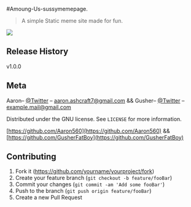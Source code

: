 #Amoung-Us-sussymemepage.
> A simple Static meme site made for fun.

![](header.png)

## Release History
v1.0.0

## Meta

Aaron– [@Twitter](https://twitter.com/Blinker11696) – aaron.ashcraft7@gmail.com && 
Gusher– [@Twitter](https://twitter.com/[UserNamehere]) – example.mail@gmail.com

Distributed under the GNU license. See ``LICENSE`` for more information.

[https://github.com/Aaron560](https://github.com/Aaron560) &&
[https://github.com/GusherFatBoy](https://github.com/GusherFatBoy)

## Contributing

1. Fork it (<https://github.com/yourname/yourproject/fork>)
2. Create your feature branch (`git checkout -b feature/fooBar`)
3. Commit your changes (`git commit -am 'Add some fooBar'`)
4. Push to the branch (`git push origin feature/fooBar`)
5. Create a new Pull Request

